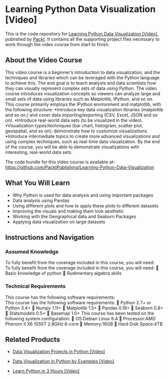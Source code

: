 # Learning Python Data Visualization [Video]
This is the code repository for [Learning Python Data Visualization [Video]](https://www.packtpub.com/big-data-and-business-intelligence/learning-python-data-visualization-video-0?utm_source=github&utm_medium=repository&utm_campaign=9781785886102), published by [Packt](https://www.packtpub.com/?utm_source=github). It contains all the supporting project files necessary to work through the video course from start to finish.
## About the Video Course
This video course is a beginner’s introduction to data visualization, and the techniques and libraries which can be leveraged with the Python language to achieve this. The end goal is to teach analysts and data scientists how they can visually represent complex sets of data using Python.
The video course introduces visualization concepts so viewers can analyze large and small sets of data using libraries such as Matplotlib, IPython, and so on. 
This course primarily employs the IPython environment and matplotlib, with the following structure:
•Introduce key data visualization libraries (matplotlib and so on.) and cover data importing/exporting (CSV, Excel, JSON and so on).
•Introduce real-world data sets (to be visualized in the video).
•Visualization types/techniques (bar chart, histogram, scatter plot, geospatial, and so on); demonstrate how to customize visualizations.
•Introduce intermediate topics to create more advanced visualizations and using complex techniques, such as real-time data visualization.
By the end of the course, you will be able to demonstrate visualizations with interesting, real-world data sets.

The code bundle for this video course is available at- https://github.com/PacktPublishing/Learning-Python-Data-Visualization

<H2>What You Will Learn</H2>
<DIV class=book-info-will-learn-text>
<UL>
<LI>Why Python is used for data analysis and using important packages  
<LI>Data analysis using Pandas
<LI>Using different plots and how to apply these plots to different datasets 
<LI>Improving the visuals and making them look aesthetic 
<LI>Working with the Geographical data and Seaborn Packages 
<LI>Applying data visualization on large datasets</LI></UL></DIV>

## Instructions and Navigation
### Assumed Knowledge
To fully benefit from the coverage included in this course, you will need:<br/>
To fully benefit from the coverage included in this course, you will need:
	Basic knowledge of python
	Rudimentary algebra skills

### Technical Requirements
This course has the following software requirements:<br/>
This course has the following software requirements:
	Python 2.7+ or Python 3.4+
	Numpy 1.11+
	Matplotlib 1.5+
	Pandas 0.18+
	Seaborn 0.8+
	Statsmodels 0.5+
	Basemap 1.0+
This course has been tested on the following system configuration:
	OS:Debian Linux 9.4
	Processor:AMD Phenom II X6 1055T 2.8GHz 6-core
	Memory:16GB
	Hard Disk Space:4TB


## Related Products
* [Data Visualization Projects in Python [Video]](https://www.packtpub.com/virtualization-and-cloud/data-visualization-projects-python-video?utm_source=github&utm_medium=repository&utm_campaign=9781788830416)

* [Data Visualization in Python by Examples [Video]](https://www.packtpub.com/virtualization-and-cloud/data-visualization-python-examples-video?utm_source=github&utm_medium=repository&utm_campaign=9781788838658)

* [Learn Python in 3 Hours [Video]](https://www.packtpub.com/application-development/learn-python-3-hours-video?utm_source=github&utm_medium=repository&utm_campaign=9781788995931)

